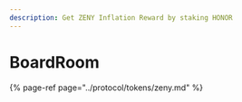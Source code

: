 ```yaml
---
description: Get ZENY Inflation Reward by staking HONOR
---
```


# BoardRoom

{% page-ref page="../protocol/tokens/zeny.md" %}



